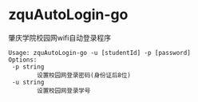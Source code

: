 # zquAutoLogin-go
肇庆学院校园网wifi自动登录程序
```
Usage: zquAutoLogin-go -u [studentId] -p [password]
Options:
 -p string
        设置校园网登录密码(身份证后8位)
 -u string
        设置校园网登录学号
```
